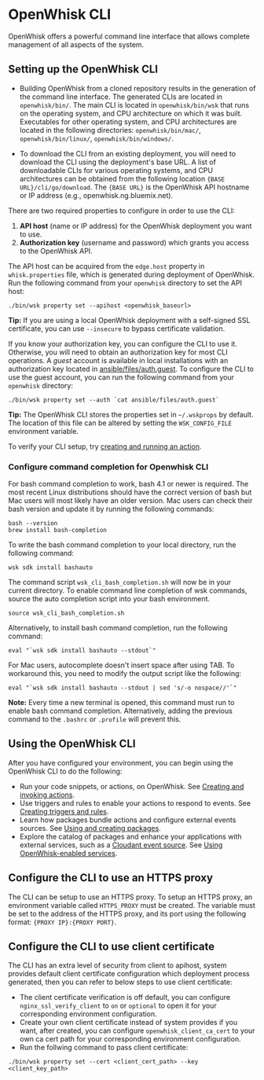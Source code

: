 <!--
#
# Licensed to the Apache Software Foundation (ASF) under one or more contributor
# license agreements.  See the NOTICE file distributed with this work for additional
# information regarding copyright ownership.  The ASF licenses this file to you
# under the Apache License, Version 2.0 (the # "License"); you may not use this
# file except in compliance with the License.  You may obtain a copy of the License
# at:
#
# http://www.apache.org/licenses/LICENSE-2.0
#
# Unless required by applicable law or agreed to in writing, software distributed
# under the License is distributed on an "AS IS" BASIS, WITHOUT WARRANTIES OR
# CONDITIONS OF ANY KIND, either express or implied.  See the License for the
# specific language governing permissions and limitations under the License.
#
-->
# OpenWhisk CLI

OpenWhisk offers a powerful command line interface that allows complete management of all aspects of the system.

## Setting up the OpenWhisk CLI

- Building OpenWhisk from a cloned repository results in the generation of the command line interface. The generated CLIs are located in `openwhisk/bin/`. The main CLI is located in `openwhisk/bin/wsk` that runs on the operating system, and CPU architecture on which it was built. Executables for other operating system, and CPU architectures are located in the following directories: `openwhisk/bin/mac/`, `openwhisk/bin/linux/`, `openwhisk/bin/windows/`.

- To download the CLI from an existing deployment, you will need to download the CLI using the deployment's base URL.
A list of downloadable CLIs for various operating systems, and CPU architectures can be obtained from the following
location `{BASE URL}/cli/go/download`. The `{BASE URL}` is the OpenWhisk API hostname or IP address
(e.g., openwhisk.ng.bluemix.net).

There are two required properties to configure in order to use the CLI:

1. **API host** (name or IP address) for the OpenWhisk deployment you want to use.
2. **Authorization key** (username and password) which grants you access to the OpenWhisk API.

The API host can be acquired from the `edge.host` property in `whisk.properties` file, which is generated during
deployment of OpenWhisk. Run the following command from your `openwhisk` directory to set the API host:

```
./bin/wsk property set --apihost <openwhisk_baseurl>
```

**Tip:** If you are using a local OpenWhisk deployment with a self-signed SSL certificate, you can use `--insecure` to bypass certificate validation.

If you know your authorization key, you can configure the CLI to use it. Otherwise, you will need to obtain an
authorization key for most CLI operations. A _guest_ account is available in local installations with an authorization
key located in [ansible/files/auth.guest](../ansible/files/auth.guest). To configure the CLI to use the guest account,
you can run the following command from your `openwhisk` directory:

```
./bin/wsk property set --auth `cat ansible/files/auth.guest`
```

**Tip:** The OpenWhisk CLI stores the properties set in `~/.wskprops` by default. The location of this file can be altered by setting the `WSK_CONFIG_FILE` environment variable.

To verify your CLI setup, try [creating and running an action](./samples.md).

### Configure command completion for Openwhisk CLI

For bash command completion to work, bash 4.1 or newer is required. The most recent Linux distributions should have the correct version of bash but Mac users will most likely have an older version.
Mac users can check their bash version and update it by running the following commands:

```
bash --version
brew install bash-completion
```

To write the bash command completion to your local directory, run the following command:

```
wsk sdk install bashauto
```
The command script `wsk_cli_bash_completion.sh` will now be in your current directory. To enable command line completion of wsk commands, source the auto completion script into your bash environment.

```
source wsk_cli_bash_completion.sh
```

Alternatively, to install bash command completion, run the following command:

```
eval "`wsk sdk install bashauto --stdout`"
```

For Mac users, autocomplete doesn't insert space after using TAB. To workaround this, you need to modify the output script like the following:
```
eval "`wsk sdk install bashauto --stdout | sed 's/-o nospace//'`"
```

**Note:** Every time a new terminal is opened, this command must run to enable bash command completion. Alternatively, adding the previous command to the `.bashrc` or `.profile` will prevent this.

## Using the OpenWhisk CLI

After you have configured your environment, you can begin using the OpenWhisk CLI to do the following:

* Run your code snippets, or actions, on OpenWhisk. See [Creating and invoking actions](./actions.md).
* Use triggers and rules to enable your actions to respond to events. See [Creating triggers and rules](./triggers_rules.md).
* Learn how packages bundle actions and configure external events sources. See [Using and creating packages](./packages.md).
* Explore the catalog of packages and enhance your applications with external services, such as a [Cloudant event source](./catalog.md#using-the-cloudant-package). See [Using OpenWhisk-enabled services](./catalog.md).

## Configure the CLI to use an HTTPS proxy

The CLI can be setup to use an HTTPS proxy. To setup an HTTPS proxy, an environment variable called `HTTPS_PROXY` must be created. The variable must be set to the address of the HTTPS proxy, and its port using the following format:
`{PROXY IP}:{PROXY PORT}`.

## Configure the CLI to use client certificate
The CLI has an extra level of security from client to apihost, system provides default client certificate configuration which deployment process generated, then you can refer to below steps to use client certificate:
* The client certificate verification is off default, you can configure `nginx_ssl_verify_client` to `on` or `optional` to open it for your corresponding environment configuration.
* Create your own client certificate instead of system provides if you want, after created, you can configure `openwhisk_client_ca_cert` to your own ca cert path for your corresponding environment configuration.
* Run the follwing command to pass client certificate:
```
./bin/wsk property set --cert <client_cert_path> --key <client_key_path>
```
